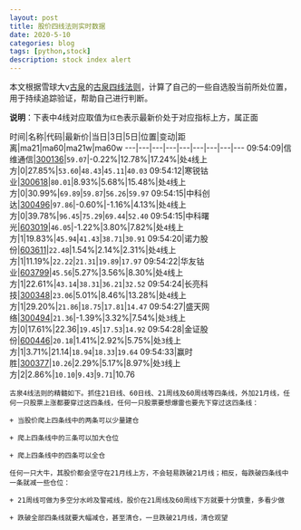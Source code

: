 ```yaml
---
layout: post
title: 股价四线法则实时数据
date: 2020-5-10
categories: blog
tags: [python,stock]
description: stock index alert
---
```



本文根据雪球大v[古泉](https://xueqiu.com/u/7148646888)的[古泉四线法则](https://xueqiu.com/7148646888/130498192)，计算了自己的一些自选股当前所处位置，用于持续追踪验证，帮助自己进行判断。

**说明**：下表中4线对应取值为`红色`表示最新价处于对应指标上方，属正面

时间|名称|代码|最新价|当日|3日|5日|位置|变动|距离|ma21|ma60|ma21w|ma60w
---|---|---|---|---|---|---|---|---
09:54:09|信维通信|[300136](https://xueqiu.com/S/SZ300136)|`59.07`|-0.22%|12.78%|17.24%|处`4`线上方|0|27.85%|`53.60`|`48.43`|`45.11`|`40.03`
09:54:12|寒锐钴业|[300618](https://xueqiu.com/S/SZ300618)|`80.01`|8.93%|5.68%|15.48%|处`4`线上方|0|30.99%|`69.89`|`59.87`|`56.26`|`59.97`
09:54:15|中科创达|[300496](https://xueqiu.com/S/SZ300496)|`97.86`|-0.60%|-1.16%|4.13%|处`4`线上方|0|39.78%|`96.45`|`75.29`|`69.44`|`52.40`
09:54:15|中科曙光|[603019](https://xueqiu.com/S/SH603019)|`46.05`|-1.22%|3.80%|7.82%|处`4`线上方|1|19.83%|`45.94`|`41.43`|`38.71`|`30.91`
09:54:20|诺力股份|[603611](https://xueqiu.com/S/SH603611)|`22.48`|1.54%|2.14%|2.31%|处`4`线上方|1|11.19%|`22.22`|`21.31`|`19.89`|`17.97`
09:54:22|华友钴业|[603799](https://xueqiu.com/S/SH603799)|`45.56`|5.27%|3.56%|8.30%|处`4`线上方|1|22.61%|`43.14`|`38.31`|`36.21`|`32.52`
09:54:24|长亮科技|[300348](https://xueqiu.com/S/SZ300348)|`23.06`|5.01%|8.46%|13.28%|处`4`线上方|1|29.20%|`21.86`|`18.75`|`17.81`|`14.47`
09:54:27|盛天网络|[300494](https://xueqiu.com/S/SZ300494)|`21.36`|-1.39%|3.32%|7.54%|处`3`线上方|0|17.61%|22.36|`19.45`|`17.53`|`14.92`
09:54:28|金证股份|[600446](https://xueqiu.com/S/SH600446)|`20.18`|1.41%|2.92%|5.75%|处`3`线上方|1|3.71%|21.14|`18.94`|`18.33`|`19.64`
09:54:33|赢时胜|[300377](https://xueqiu.com/S/SZ300377)|`10.26`|2.29%|5.17%|8.97%|处`3`线上方|2|2.86%|`10.10`|`9.43`|`9.71`|10.76

```
古泉4线法则的精髓如下。抓住21日线、60日线、21周线及60周线等四条线，外加21月线，任何一只股票上涨都要穿过这四条线，任何一只股票要想爆雷也要先下穿过这四条线：

+ 当股价爬上四条线中的两条可以少量建仓

+ 爬上四条线中的三条可以加大仓位

+ 爬上四条线中的四条可以全仓

任何一只大牛，其股价都会坚守在21月线上方，不会轻易跌破21月线；相反，每跌破四条线中一条就减一些仓位：

+ 21周线可做为多空分水岭及警戒线，股价在21周线及60周线下方就要十分慎重，多看少做

+ 跌破全部四条线就要大幅减仓，甚至清仓，一旦跌破21月线，清仓观望
```